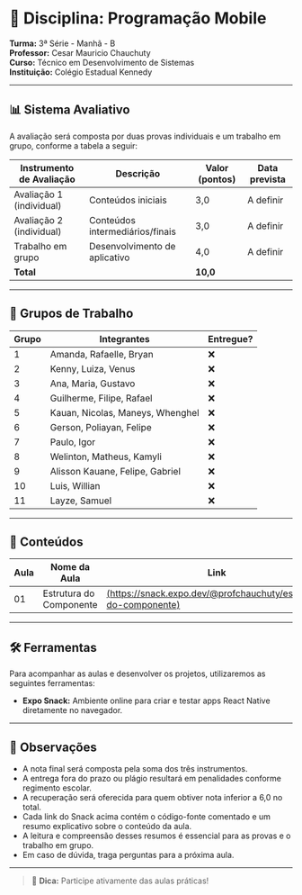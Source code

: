 # 📘 Disciplina: Programação Mobile

**Turma:** 3ª Série - Manhã - B  
**Professor:** Cesar Mauricio Chauchuty  
**Curso:** Técnico em Desenvolvimento de Sistemas  
**Instituição:** Colégio Estadual Kennedy

---

## 📊 Sistema Avaliativo

A avaliação será composta por duas provas individuais e um trabalho em grupo, conforme a tabela a seguir:

| Instrumento de Avaliação     | Descrição                         | Valor (pontos) | Data prevista |
|------------------------------|-----------------------------------|----------------|----------------|
| Avaliação 1 (individual)     | Conteúdos iniciais                | 3,0            | A definir      |
| Avaliação 2 (individual)     | Conteúdos intermediários/finais   | 3,0            | A definir      |
| Trabalho em grupo            | Desenvolvimento de aplicativo     | 4,0            | A definir      |
| **Total**                    |                                   | **10,0**       |                |

---

## 👥 Grupos de Trabalho

| Grupo | Integrantes                            | Entregue?         |
|-------|----------------------------------------|-------------------|
| 1     | Amanda, Rafaelle, Bryan                | ❌                |
| 2     | Kenny, Luiza, Venus                    | ❌                |
| 3     | Ana, Maria, Gustavo                    | ❌                |
| 4     | Guilherme, Filipe, Rafael              | ❌                |
| 5     | Kauan, Nicolas, Maneys, Whenghel       | ❌                |
| 6     | Gerson, Poliayan, Felipe               | ❌                |
| 7     | Paulo, Igor                            | ❌                |
| 8     | Welinton, Matheus, Kamyli              | ❌                |
| 9     | Alisson Kauane, Felipe, Gabriel        | ❌                |
| 10    | Luis, Willian                          | ❌                |
| 11    | Layze, Samuel                          | ❌                |


---

## 🧪 Conteúdos

| Aula | Nome da Aula                              | Link                               |
|------|-------------------------------------------|------------------------------------------------|
| 01   | Estrutura do Componente                   | [(https://snack.expo.dev/@profchauchuty/estrutura-do-componente)](https://snack.expo.dev/@profchauchuty/estrutura-do-componente) |

---

## 🛠️ Ferramentas

Para acompanhar as aulas e desenvolver os projetos, utilizaremos as seguintes ferramentas:

- **Expo Snack:** Ambiente online para criar e testar apps React Native diretamente no navegador.

---

## 📌 Observações

- A nota final será composta pela soma dos três instrumentos.
- A entrega fora do prazo ou plágio resultará em penalidades conforme regimento escolar.
- A recuperação será oferecida para quem obtiver nota inferior a 6,0 no total.
- Cada link do Snack acima contém o código-fonte comentado e um resumo explicativo sobre o conteúdo da aula.
- A leitura e compreensão desses resumos é essencial para as provas e o trabalho em grupo.
- Em caso de dúvida, traga perguntas para a próxima aula.

---

> 📱 **Dica:** Participe ativamente das aulas práticas!
